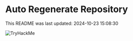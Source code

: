 # Auto Regenerate Repository

This README was last updated: 2024-10-23 15:08:30

 ![TryHackMe](https://tryhackme.com/badge/533634)